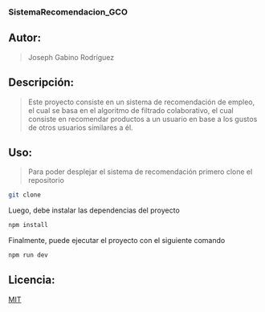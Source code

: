 ### SistemaRecomendacion_GCO

## Autor:
> Joseph Gabino Rodríguez

## Descripción:
> Este proyecto consiste en un sistema de recomendación de empleo, el cual se basa en el algoritmo de filtrado colaborativo, el cual consiste en recomendar productos a un usuario en base a los gustos de otros usuarios similares a él.

## Uso:
> Para poder desplejar el sistema de recomendación primero clone el repositorio
```bash
git clone
```
Luego, debe instalar las dependencias del proyecto
```bash
npm install
```
Finalmente, puede ejecutar el proyecto con el siguiente comando
```bash
npm run dev
```
## Licencia:
[MIT](https://choosealicense.com/licenses/mit/)
